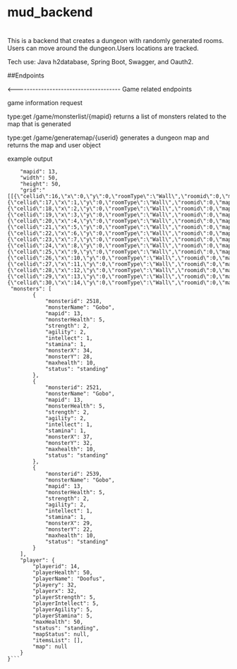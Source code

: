 # mud_backend

# 
This is a backend that creates a dungeon with randomly generated rooms. Users can move 
around the dungeon.Users locations are tracked.

Tech use:
Java
h2database,
Spring Boot,
Swagger,
and Oauth2.


##Endpoints

<------------------------------------- Game related endpoints

game information request

type:get
/game/monsterlist/{mapid}
returns a list of monsters related to the map that is generated

type:get
/game/generatemap/{userid}
generates a dungeon map and returns the map and user object

example output
```{
    "mapid": 13,
    "width": 50,
    "height": 50,
    "grid":"[[{\"cellid\":16,\"x\":0,\"y\":0,\"roomType\":\"Wall\",\"roomid\":0,\"mapid\":13},{\"cellid\":17,\"x\":1,\"y\":0,\"roomType\":\"Wall\",\"roomid\":0,\"mapid\":13},{\"cellid\":18,\"x\":2,\"y\":0,\"roomType\":\"Wall\",\"roomid\":0,\"mapid\":13},{\"cellid\":19,\"x\":3,\"y\":0,\"roomType\":\"Wall\",\"roomid\":0,\"mapid\":13},{\"cellid\":20,\"x\":4,\"y\":0,\"roomType\":\"Wall\",\"roomid\":0,\"mapid\":13},{\"cellid\":21,\"x\":5,\"y\":0,\"roomType\":\"Wall\",\"roomid\":0,\"mapid\":13},{\"cellid\":22,\"x\":6,\"y\":0,\"roomType\":\"Wall\",\"roomid\":0,\"mapid\":13},{\"cellid\":23,\"x\":7,\"y\":0,\"roomType\":\"Wall\",\"roomid\":0,\"mapid\":13},{\"cellid\":24,\"x\":8,\"y\":0,\"roomType\":\"Wall\",\"roomid\":0,\"mapid\":13},{\"cellid\":25,\"x\":9,\"y\":0,\"roomType\":\"Wall\",\"roomid\":0,\"mapid\":13},{\"cellid\":26,\"x\":10,\"y\":0,\"roomType\":\"Wall\",\"roomid\":0,\"mapid\":13},{\"cellid\":27,\"x\":11,\"y\":0,\"roomType\":\"Wall\",\"roomid\":0,\"mapid\":13},{\"cellid\":28,\"x\":12,\"y\":0,\"roomType\":\"Wall\",\"roomid\":0,\"mapid\":13},{\"cellid\":29,\"x\":13,\"y\":0,\"roomType\":\"Wall\",\"roomid\":0,\"mapid\":13},{\"cellid\":30,\"x\":14,\"y\":0,\"roomType\":\"Wall\",\"roomid\":0,\"mapid\":13},]",
 "monsters": [
        {
            "monsterid": 2518,
            "monsterName": "Gobo",
            "mapid": 13,
            "monsterHealth": 5,
            "strength": 2,
            "agility": 2,
            "intellect": 1,
            "stamina": 1,
            "monsterX": 34,
            "monsterY": 28,
            "maxhealth": 10,
            "status": "standing"
        },
        {
            "monsterid": 2521,
            "monsterName": "Gobo",
            "mapid": 13,
            "monsterHealth": 5,
            "strength": 2,
            "agility": 2,
            "intellect": 1,
            "stamina": 1,
            "monsterX": 37,
            "monsterY": 32,
            "maxhealth": 10,
            "status": "standing"
        },
        {
            "monsterid": 2539,
            "monsterName": "Gobo",
            "mapid": 13,
            "monsterHealth": 5,
            "strength": 2,
            "agility": 2,
            "intellect": 1,
            "stamina": 1,
            "monsterX": 29,
            "monsterY": 22,
            "maxhealth": 10,
            "status": "standing"
        }
    ],
    "player": {
        "playerid": 14,
        "playerHealth": 50,
        "playerName": "Doofus",
        "playery": 32,
        "playerx": 32,
        "playerStrength": 5,
        "playerIntellect": 5,
        "playerAgility": 5,
        "playerStamina": 5,
        "maxHealth": 50,
        "status": "standing",
        "mapStatus": null,
        "itemsList": [],
        "map": null
    }
}```
    



